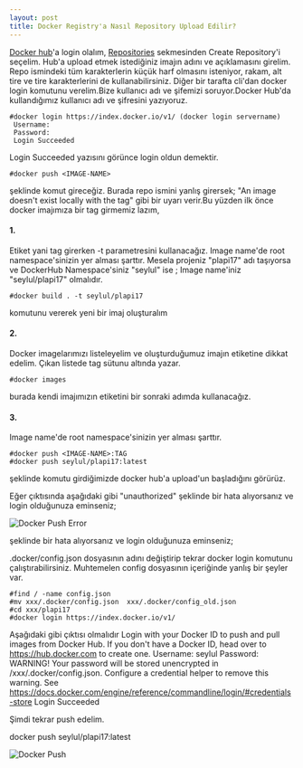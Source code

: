 ```yaml
---
layout: post
title: Docker Registry'a Nasıl Repository Upload Edilir?
---
```

 [Docker hub](https://hub.docker.com/)'a login olalım, [Repositories](https://cloud.docker.com/repository/list) sekmesinden Create Repository'i seçelim. Hub'a upload etmek istediğiniz imajın adını ve açıklamasını girelim. Repo ismindeki tüm karakterlerin küçük harf olmasını isteniyor, rakam, alt tire ve tire karakterlerini de kullanabilirsiniz.
 Diğer bir tarafta cli'dan docker login komutunu verelim.Bize kullanıcı adı ve şifemizi soruyor.Docker Hub'da kullandığımız kullanıcı adı ve şifresini yazıyoruz.

	#docker login https://index.docker.io/v1/ (docker login servername)
	 Username:
	 Password:
	 Login Succeeded 
 Login Succeeded yazısını görünce login oldun demektir.

	#docker push <IMAGE-NAME>

şeklinde komut gireceğiz. Burada repo ismini yanlış girersek; "An image doesn't exist locally with the tag" gibi bir uyarı verir.Bu yüzden ilk önce docker imajımıza bir tag girmemiz lazım,  

#### 1.

 Etiket yani tag girerken -t parametresini kullanacağız. Image name'de root namespace'sinizin yer alması şarttır. Mesela projeniz "plapi17" adı taşıyorsa ve DockerHub Namespace'siniz "seylul" ise ; Image name'iniz "seylul/plapi17" olmalıdır.

	#docker build . -t seylul/plapi17  

komutunu vererek yeni bir imaj oluşturalım
#### 2.
 
 Docker imagelarımızı listeleyelim ve oluşturduğumuz imajın etiketine dikkat edelim. Çıkan listede tag sütunu altında yazar.

	#docker images 

burada kendi imajımızın etiketini bir sonraki adımda kullanacağız.

#### 3.

Image name'de root namespace'sinizin yer alması şarttır.

	#docker push <IMAGE-NAME>:TAG 
	#docker push seylul/plapi17:latest 

şeklinde komutu girdiğimizde docker hub'a upload'un başladığını görürüz.

Eğer çıktısında aşağıdaki gibi "unauthorized" şeklinde bir hata alıyorsanız ve login olduğunuza eminseniz;

 ![Docker Push Error](https://github.com/Seylul/seylul.github.io/raw/master/chrome/dockerpush_error.png)

şeklinde bir hata alıyorsanız ve login olduğunuza eminseniz;

.docker/config.json dosyasının adını değiştirip tekrar docker login komutunu çalıştırabilirsiniz. Muhtemelen config dosyasının içeriğinde yanlış bir şeyler var.

	#find / -name config.json
	#mv xxx/.docker/config.json  xxx/.docker/config_old.json
	#cd xxx/plapi17
	#docker login https://index.docker.io/v1/
Aşağıdaki gibi çıktısı olmalıdır
	Login with your Docker ID to push and pull images from Docker Hub. 
	If you don't have a Docker ID, head over to https://hub.docker.com to create one.
	Username: seylul
	Password:
	WARNING! Your password will be stored unencrypted in /xxx/.docker/config.json.
	Configure a credential helper to remove this warning. 
	See https://docs.docker.com/engine/reference/commandline/login/#credentials-store
	Login Succeeded

Şimdi tekrar push edelim.

 docker push seylul/plapi17:latest

 
![Docker Push](https://github.com/Seylul/seylul.github.io/raw/master/chrome/dockerpush.png)
 
